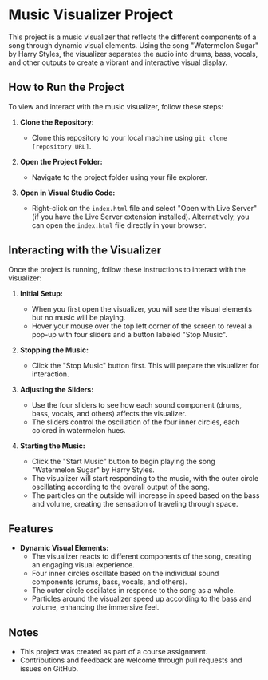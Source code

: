 # Music Visualizer Project

This project is a music visualizer that reflects the different components of a song through dynamic visual elements. Using the song "Watermelon Sugar" by Harry Styles, the visualizer separates the audio into drums, bass, vocals, and other outputs to create a vibrant and interactive visual display.

## How to Run the Project

To view and interact with the music visualizer, follow these steps:

1. **Clone the Repository:**
   - Clone this repository to your local machine using `git clone [repository URL]`.

2. **Open the Project Folder:**
   - Navigate to the project folder using your file explorer.

3. **Open in Visual Studio Code:**
   - Right-click on the `index.html` file and select "Open with Live Server" (if you have the Live Server extension installed). Alternatively, you can open the `index.html` file directly in your browser.

## Interacting with the Visualizer

Once the project is running, follow these instructions to interact with the visualizer:

1. **Initial Setup:**
   - When you first open the visualizer, you will see the visual elements but no music will be playing.
   - Hover your mouse over the top left corner of the screen to reveal a pop-up with four sliders and a button labeled "Stop Music".

2. **Stopping the Music:**
   - Click the "Stop Music" button first. This will prepare the visualizer for interaction.

3. **Adjusting the Sliders:**
   - Use the four sliders to see how each sound component (drums, bass, vocals, and others) affects the visualizer.
   - The sliders control the oscillation of the four inner circles, each colored in watermelon hues.

4. **Starting the Music:**
   - Click the "Start Music" button to begin playing the song "Watermelon Sugar" by Harry Styles.
   - The visualizer will start responding to the music, with the outer circle oscillating according to the overall output of the song.
   - The particles on the outside will increase in speed based on the bass and volume, creating the sensation of traveling through space.

## Features

- **Dynamic Visual Elements:**
  - The visualizer reacts to different components of the song, creating an engaging visual experience.
  - Four inner circles oscillate based on the individual sound components (drums, bass, vocals, and others).
  - The outer circle oscillates in response to the song as a whole.
  - Particles around the visualizer speed up according to the bass and volume, enhancing the immersive feel.

## Notes

- This project was created as part of a course assignment.
- Contributions and feedback are welcome through pull requests and issues on GitHub.
